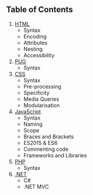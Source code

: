 ## Table of Contents

1. [HTML](#html)
    - Syntax
    - Encoding
    - Attributes
    - Nesting
    - Accessibility
2. [PUG](#pug)
    - Syntax
3. [CSS](#css)
    - Syntax
    - Pre-processing
    - Specificity
    - Media Queries
    - Modularisation
4. [JavaScript](#javascript)
    - Syntax
    - Naming
    - Scope
    - Braces and Brackets
    - ES2015 & ES6
    - Commenting code
    - Frameworks and Libraries
5. [PHP](#php)
    - Syntax
6. [.NET](#dotnet)
    - C#
    - .NET MVC
